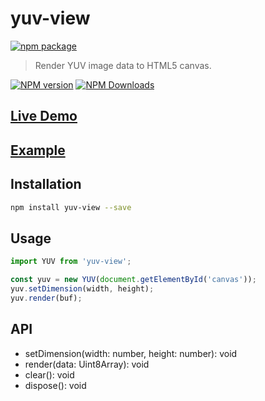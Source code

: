 # yuv-view

[![npm package](https://nodei.co/npm/yuv-view.png?downloads=true&downloadRank=true&stars=true)](https://www.npmjs.com/package/yuv-view)

> Render YUV image data to HTML5 canvas.

[![NPM version](https://img.shields.io/npm/v/yuv-view.svg?style=flat)](https://npmjs.org/package/yuv-view)
[![NPM Downloads](https://img.shields.io/npm/dm/yuv-view.svg?style=flat)](https://npmjs.org/package/yuv-view)

## [Live Demo](https://fengxinming.github.io/yuv-view/)

## [Example](examples/yuv-demo)

## Installation

```bash
npm install yuv-view --save
```

## Usage

```js
import YUV from 'yuv-view';

const yuv = new YUV(document.getElementById('canvas'));
yuv.setDimension(width, height);
yuv.render(buf);
```

## API

* setDimension(width: number, height: number): void
* render(data: Uint8Array): void
* clear(): void
* dispose(): void